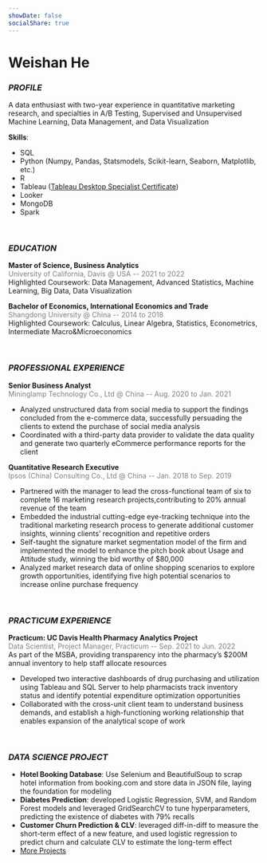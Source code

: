 ```yaml
---
showDate: false
socialShare: true
---
```


# **Weishan He**
### *PROFILE*
A data enthusiast with two-year experience in quantitative marketing research, and specialties in A/B Testing, Supervised and Unsupervised Machine Learning, Data Management, and Data Visualization 

**Skills**: 
- SQL 
- Python (Numpy, Pandas, Statsmodels, Scikit-learn, Seaborn, Matplotlib, etc.)
- R 
- Tableau ([Tableau Desktop Specialist Certificate](https://www.credly.com/badges/646c3f65-3bce-4e43-9c11-f44a33854d93?source=linked_in_profile)) 
- Looker 
- MongoDB 
- Spark

<!-- **Awards**: The third price and Best Storytelling winner at Aggie Hacks x Google Cloud Hackathon (article)  -->

<br>

### *EDUCATION*

**Master of Science, Business Analytics** <br>
<span style="color:gray">
University of California, Davis @ USA --
2021 to 2022
</span> <br>
Highlighted Coursework: Data Management, Advanced Statistics, Machine Learning, Big Data, Data Visualization <br>

**Bachelor of Economics, International Economics and Trade** <br>
<span style="color:gray">
Shangdong University @ China --
2014 to 2018
</span> <br>
Highlighted Coursework: Calculus, Linear Algebra, Statistics, Econometrics, Intermediate Macro&Microeconomics

<br>

### *PROFESSIONAL EXPERIENCE*
**Senior Business Analyst**<br>
<span style="color:gray">
Mininglamp Technology Co., Ltd @ China -- Aug. 2020 to Jan. 2021
</span> 
- Analyzed unstructured data from social media to support the findings concluded from the e-commerce data,
successfully persuading the clients to extend the purchase of social media analysis
- Coordinated with a third-party data provider to validate the data quality and generate two quarterly
eCommerce performance reports for the client

**Quantitative Research Executive** <br>
<span style="color:gray">
Ipsos (China) Consulting Co., Ltd @ China -- Jan. 2018 to Sep. 2019
</span> 
- Partnered with the manager to lead the cross-functional team of six to complete 16 marketing research projects,contributing to 20% annual revenue of the team
- Embedded the industrial cutting-edge eye-tracking technique into the traditional marketing research process to
generate additional customer insights, winning clients’ recognition and repetitive orders
- Self-taught the signature market segmentation model of the firm and implemented the model to enhance the
pitch book about Usage and Attitude study, winning the bid worthy of $80,000
- Analyzed market research data of online shopping scenarios to explore growth opportunities, identifying five
high potential scenarios to increase online purchase frequency

<br>

### *PRACTICUM EXPERIENCE*
**Practicum: UC Davis Health Pharmacy Analytics Project**
<br>
<span style="color:gray">
Data Scientist, Project Manager, Practicum -- Sep. 2021 to Jun. 2022
</span> <br>
As part of the MSBA, providing transparency into the pharmacy’s $200M annual inventory to help staff allocate resources
- Developed two interactive dashboards of drug purchasing and utilization using Tableau and SQL Server to help pharmacists track inventory status and identify potential expenditure optimization opportunities
- Collaborated with the cross-unit client team to understand business demands, and establish a high-functioning working relationship that enables expansion of the analytical scope of work

<br>

### *DATA SCIENCE PROJECT*
- **Hotel Booking Database**: Use Selenium and BeautifulSoup to scrap hotel information from booking.com and store data in JSON file, laying the foundation for modeling
- **Diabetes Prediction**: developed Logistic Regression, SVM, and Random Forest models and leveraged GridSearchCV to tune hyperparameters, predicting the existence of diabetes with 79% recalls 
- **Customer Churn Prediction & CLV**: leveraged diff-in-diff to measure the short-term effect of a new feature, and used logistic regression to predict churn and calculate CLV to estimate the long-term effect
- [More Projects](/#projects)

